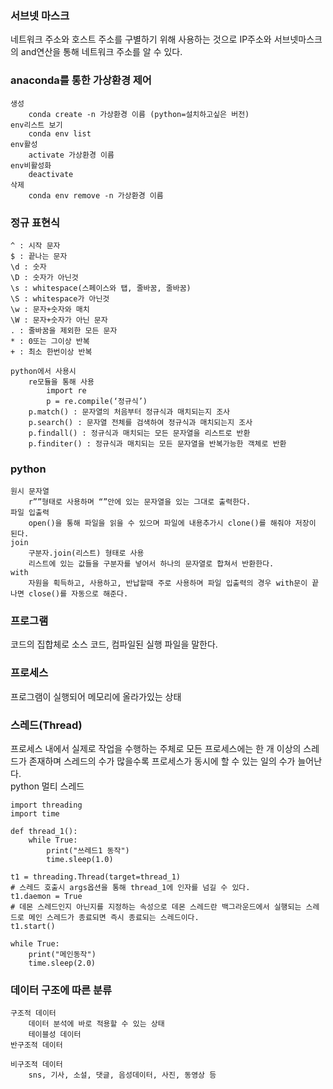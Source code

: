### 서브넷 마스크
네트워크 주소와 호스트 주소를 구별하기 위해 사용하는 것으로 IP주소와 서브넷마스크의 and연산을 통해 네트워크 주소를 알 수 있다.

### anaconda를 통한 가상환경 제어

    생성   
        conda create -n 가상환경 이름 (python=설치하고싶은 버전)   
    env리스트 보기
        conda env list
    env활성
        activate 가상환경 이름
    env비활성화
        deactivate
    삭제
        conda env remove -n 가상환경 이름

### 정규 표현식

    ^ : 시작 문자
    $ : 끝나는 문자
    \d : 숫자
    \D : 숫자가 아닌것
    \s : whitespace(스페이스와 탭, 줄바꿈, 줄바꿈)
    \S : whitespace가 아닌것
    \w : 문자+숫자와 매치
    \W : 문자+숫자가 아닌 문자
    . : 줄바꿈을 제외한 모든 문자
    * : 0또는 그이상 반복
    + : 최소 한번이상 반복

    python에서 사용시
        re모듈을 통해 사용
            import re
            p = re.compile(‘정규식’)
        p.match() : 문자열의 처음부터 정규식과 매치되는지 조사
        p.search() : 문자열 전체를 검색하여 정규식과 매치되는지 조사
        p.findall() : 정규식과 매치되는 모든 문자열을 리스트로 반환
        p.finditer() : 정규식과 매치되는 모든 문자열을 반복가능한 객체로 반환

### python

    원시 문자열
        r””형태로 사용하며 “”안에 있는 문자열을 있는 그대로 출력한다.
    파일 입출력
        open()을 통해 파일을 읽을 수 있으며 파일에 내용추가시 clone()를 해줘야 저장이 된다.
    join
        구분자.join(리스트) 형태로 사용
        리스트에 있는 값들을 구분자를 넣어서 하나의 문자열로 합쳐서 반환한다.
    with
        자원을 획득하고, 사용하고, 반납할때 주로 사용하며 파일 입출력의 경우 with문이 끝나면 close()를 자동으로 해준다.

### 프로그램
코드의 집합체로 소스 코드, 컴파일된 실행 파일을 말한다.

### 프로세스
프로그램이 실행되어 메모리에 올라가있는 상태

### 스레드(Thread)
프로세스 내에서 실제로 작업을 수행하는 주체로 모든 프로세스에는 한 개 이상의 스레드가 존재하며 스레드의 수가 많을수록 프로세스가 동시에 할 수 있는 일의 수가 늘어난다.   
python 멀티 스레드   
```
import threading
import time
 
def thread_1():
    while True:
        print("쓰레드1 동작")
        time.sleep(1.0)
 
t1 = threading.Thread(target=thread_1)
# 스레드 호출시 args옵션을 통해 thread_1에 인자를 넘길 수 있다.
t1.daemon = True
# 데몬 스레드인지 아닌지를 지정하는 속성으로 데몬 스레드란 백그라운드에서 실행되는 스레드로 메인 스레드가 종료되면 즉시 종료되는 스레드이다.
t1.start()
 
while True:
    print("메인동작")
    time.sleep(2.0)
```

### 데이터 구조에 따른 분류

    구조적 데이터
        데이터 분석에 바로 적용할 수 있는 상태
        테이블성 데이터
    반구조적 데이터

    비구조적 데이터
        sns, 기사, 소설, 댓글, 음성데이터, 사진, 동영상 등
